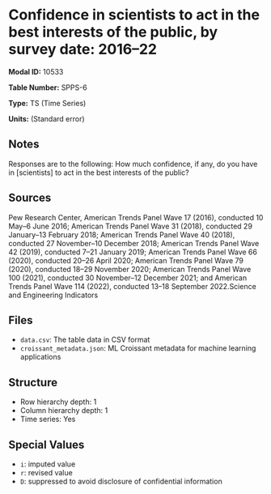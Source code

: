 # Confidence in scientists to act in the best interests of the public, by survey date: 2016–22

**Modal ID:** 10533

**Table Number:** SPPS-6

**Type:** TS (Time Series)

**Units:** (Standard error)

## Notes

Responses are to the following: How much confidence, if any, do you have in [scientists] to act in the best interests of the public?

## Sources

Pew Research Center, American Trends Panel Wave 17 (2016), conducted 10 May–6 June 2016; American Trends Panel Wave 31 (2018), conducted 29 January–13 February 2018; American Trends Panel Wave 40 (2018), conducted 27 November–10 December 2018; American Trends Panel Wave 42 (2019), conducted 7–21 January 2019; American Trends Panel Wave 66 (2020), conducted 20–26 April 2020; American Trends Panel Wave 79 (2020), conducted 18–29 November 2020; American Trends Panel Wave 100 (2021), conducted 30 November–12 December 2021; and American Trends Panel Wave 114 (2022), conducted 13–18 September 2022.Science and Engineering Indicators

## Files

- `data.csv`: The table data in CSV format
- `croissant_metadata.json`: ML Croissant metadata for machine learning applications

## Structure

- Row hierarchy depth: 1
- Column hierarchy depth: 1
- Time series: Yes

## Special Values

- `i`: imputed value
- `r`: revised value
- `D`: suppressed to avoid disclosure of confidential information
